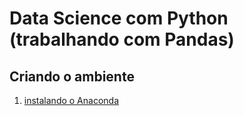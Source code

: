 # Data Science com Python (trabalhando com Pandas)  
  
## Criando o ambiente
  
1. [instalando o Anaconda](https://www.anaconda.com/products/individual)  
